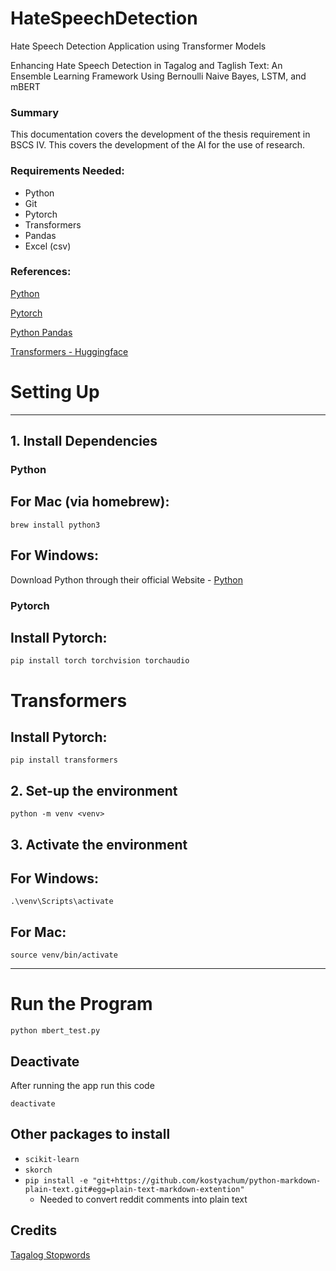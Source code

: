 # HateSpeechDetection

Hate Speech Detection Application using Transformer Models

Enhancing Hate Speech Detection in Tagalog and Taglish Text: An Ensemble Learning Framework Using Bernoulli Naive Bayes, LSTM, and mBERT
### Summary

This documentation covers the development of the thesis requirement in BSCS IV. This covers the development of the AI for the use of research.

### Requirements Needed:

- Python
- Git
- Pytorch
- Transformers
- Pandas
- Excel (csv)

### References:

[Python](https://www.python.org/doc/)

[Pytorch](https://pytorch.org/docs/stable/index.html)

[Python Pandas](https://pandas.pydata.org/docs/)

[Transformers - Huggingface](https://huggingface.co/docs/transformers/index)

# Setting Up

---

## 1. Install Dependencies

### Python

## For Mac (via homebrew):

```
brew install python3
```

## For Windows:

Download Python through their official Website - [Python](https://www.python.org/downloads/)

### Pytorch

## Install Pytorch:

```
pip install torch torchvision torchaudio
```

# Transformers

## Install Pytorch:

```
pip install transformers
```

## 2. Set-up the environment

```
python -m venv <venv>
```

## 3. Activate the environment

## For Windows:

```
.\venv\Scripts\activate
```

## For Mac:

```
source venv/bin/activate
```

---

# Run the Program

```
python mbert_test.py
```

## Deactivate

After running the app run this code

```
deactivate
```

## Other packages to install

- `scikit-learn`
- `skorch`
- `pip install -e "git+https://github.com/kostyachum/python-markdown-plain-text.git#egg=plain-text-markdown-extention"`
  - Needed to convert reddit comments into plain text

## Credits

[Tagalog Stopwords](https://github.com/stopwords-iso/stopwords-tl/blob/master/stopwords-tl.txt)
